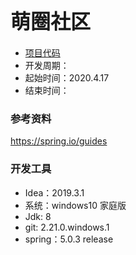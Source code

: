 # <font size=6>萌圈社区</font> #

* [项目代码](https://github.com/iwishing/ccCommunity)
* 开发周期：
* 起始时间：2020.4.17
* 结束时间：

### 参考资料
 https://spring.io/guides


### 开发工具
* Idea：2019.3.1
* 系统：windows10 家庭版
* Jdk: 8
* git: 2.21.0.windows.1
* spring：5.0.3 release
